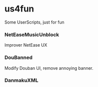 # us4fun
Some UserScripts, just for fun

### NetEaseMusicUnblock
Improver NetEase UX

### DouBanned
Modify Douban UI, remove annoying banner.

### DanmakuXML
